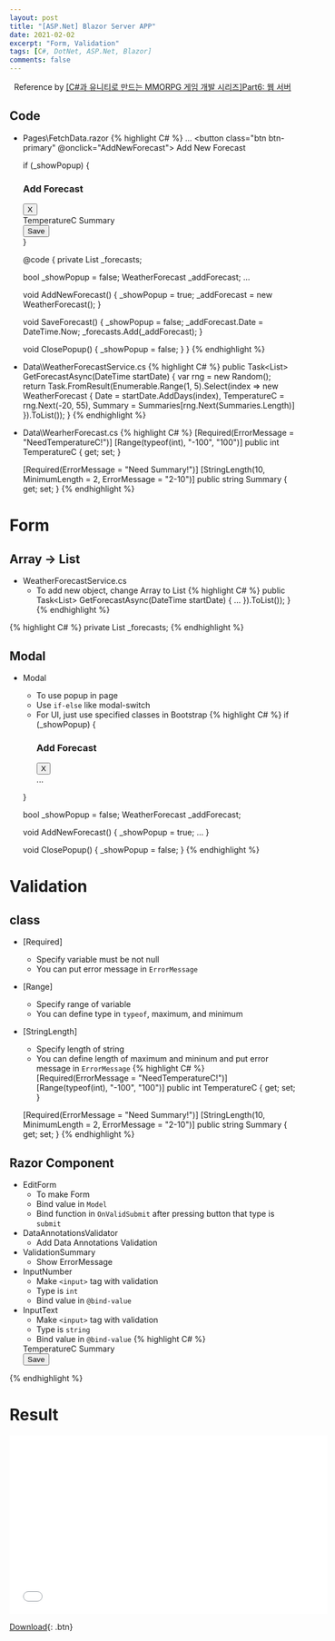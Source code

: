 ```yaml
---
layout: post
title: "[ASP.Net] Blazor Server APP"
date: 2021-02-02
excerpt: "Form, Validation"
tags: [C#, DotNet, ASP.Net, Blazor]
comments: false
---
```


<center>Reference by <a href="https://www.inflearn.com/course/%EC%9C%A0%EB%8B%88%ED%8B%B0-MMORPG-%EA%B0%9C%EB%B0%9C-part6/dashboard">[C#과 유니티로 만드는 MMORPG 게임 개발 시리즈]Part6: 웹 서버</a></center>


## Code
* Pages\FetchData.razor
{% highlight C# %}
  ...
  <button class="btn btn-primary" @onclick="AddNewForecast">
    Add New Forecast
  </button>

  if (_showPopup)
  {
    <div class="modal" style="display:block" role="dialog">
      <div class="modal-dialog">
        <div class="modal-content">
          <div class="modal-header">
            <h3 class="modal-title">Add Forecast</h3>
            <button type="button" class="close" @onclick="ClosePopup">
              <span area-hidden="true">X</span>
            </button>
          </div>
          <div class="modal-body">
            <EditForm Model="_addForecast" OnValidSubmit="SaveForecast">
              <DataAnnotationsValidator />
              <ValidationSummary />
              <label for="TemperatureC">TemperatureC</label>
              <InputNumber class="form-control" placeholder="TemperatureC" @bind-Value="_addForecast.TemperatureC" />
              <label for="Summary">Summary</label>
              <InputText class="form-control" placeholder="Summary" @bind-Value="_addForecast.Summary" />
              <br />
              <button class="btn btn-primary" type="submit">Save</button>
            </EditForm>
          </div>
        </div>
      </div>
    </div>
  }

  @code {
    private List<WeatherForecast> _forecasts;

    bool _showPopup = false;
    WeatherForecast _addForecast;
    ...

    void AddNewForecast()
    {
      _showPopup = true;
      _addForecast = new WeatherForecast();
    }

    void SaveForecast()
    {
      _showPopup = false;
      _addForecast.Date = DateTime.Now;
      _forecasts.Add(_addForecast);
    }

    void ClosePopup()
    {
      _showPopup = false;
    }
  }
{% endhighlight %}

* Data\WeatherForecastService.cs
{% highlight C# %}
  public Task<List<WeatherForecast>> GetForecastAsync(DateTime startDate)
  {
    var rng = new Random();
    return Task.FromResult(Enumerable.Range(1, 5).Select(index => new WeatherForecast
    {
      Date = startDate.AddDays(index),
      TemperatureC = rng.Next(-20, 55),
      Summary = Summaries[rng.Next(Summaries.Length)]
    }).ToList());
  }
{% endhighlight %}

* Data\WearherForecast.cs
{% highlight C# %}
  [Required(ErrorMessage = "NeedTemperatureC!")]
  [Range(typeof(int), "-100", "100")]
  public int TemperatureC { get; set; }

  [Required(ErrorMessage = "Need Summary!")]
  [StringLength(10, MinimumLength = 2, ErrorMessage = "2-10")]
  public string Summary { get; set; }
{% endhighlight %}


# Form

## Array -> List
* WeatherForecastService.cs
  - To add new object, change Array to List
{% highlight C# %}
  public Task<List<WeatherForecast>> GetForecastAsync(DateTime startDate)
  {
    ...
    }).ToList());
  }
{% endhighlight %}

{% highlight C# %}
  private List<WeatherForecast> _forecasts;
{% endhighlight %}

## Modal
* Modal
  - To use popup in page
  - Use `if-else` like modal-switch
  - For UI, just use specified classes in Bootstrap
{% highlight C# %}
  if (_showPopup)
  {
    <div class="modal" style="display:block" role="dialog">
      <div class="modal-dialog">
        <div class="modal-content">
          <div class="modal-header">
            <h3 class="modal-title">Add Forecast</h3>
            <button type="button" class="close" @onclick="ClosePopup">
              <span area-hidden="true">X</span>
            </button>
          </div>
          <div class="modal-body">
            ...
          </div>
        </div>
      </div>
    </div>
  }
  
  bool _showPopup = false;
  WeatherForecast _addForecast;

  void AddNewForecast()
  {
    _showPopup = true;
    ...
  }

  void ClosePopup()
  {
    _showPopup = false;
  }
{% endhighlight %}

# Validation

## class
* [Required]
  - Specify variable must be not null
  - You can put error message in `ErrorMessage`
* [Range]
  - Specify range of variable
  - You can define type in `typeof`, maximum, and minimum
* [StringLength]
  - Specify length of string
  - You can define length of maximum and mininum and put error message in `ErrorMessage`
{% highlight C# %}
  [Required(ErrorMessage = "NeedTemperatureC!")]
  [Range(typeof(int), "-100", "100")]
  public int TemperatureC { get; set; }

  [Required(ErrorMessage = "Need Summary!")]
  [StringLength(10, MinimumLength = 2, ErrorMessage = "2-10")]
  public string Summary { get; set; }
{% endhighlight %}


## Razor Component
* EditForm
  - To make Form
  - Bind value in `Model`
  - Bind function in `OnValidSubmit` after pressing button that type is `submit`
* DataAnnotationsValidator
  - Add Data Annotations Validation
* ValidationSummary 
  - Show ErrorMessage
* InputNumber
  - Make `<input>` tag with validation
  - Type is `int`
  - Bind value in `@bind-value`
* InputText
  - Make `<input>` tag with validation
  - Type is `string`
  - Bind value in `@bind-value`
{% highlight C# %}
  <EditForm Model="_addForecast" OnValidSubmit="SaveForecast">
    <DataAnnotationsValidator />
    <ValidationSummary />
    <label for="TemperatureC">TemperatureC</label>
    <InputNumber class="form-control" placeholder="TemperatureC" @bind-Value="_addForecast.TemperatureC" />
    <label for="Summary">Summary</label>
    <InputText class="form-control" placeholder="Summary" @bind-Value="_addForecast.Summary" />
    <br />
    <button class="btn btn-primary" type="submit">Save</button>
  </EditForm>
{% endhighlight %}


# Result
<iframe width="560" height="315" src="/assets/video/posts/aspdotnet_blazorapp/BlazorApp-Form-Validation.mp4" frameborder="0"> </iframe>

[Download](https://github.com/leehuhlee/CShap){: .btn}
